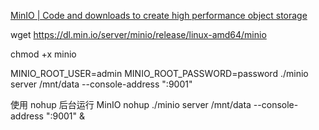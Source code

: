 [MinIO | Code and downloads to create high performance object storage](https://min.io/download?license=agpl&platform=linux)

wget https://dl.min.io/server/minio/release/linux-amd64/minio

chmod +x minio

MINIO_ROOT_USER=admin MINIO_ROOT_PASSWORD=password ./minio server /mnt/data --console-address ":9001"

使用 nohup 后台运行 MinIO
nohup ./minio server /mnt/data --console-address ":9001" &
